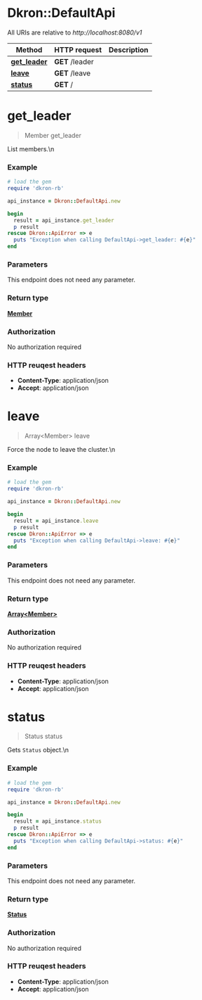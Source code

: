 # Dkron::DefaultApi

All URIs are relative to *http://localhost:8080/v1*

Method | HTTP request | Description
------------- | ------------- | -------------
[**get_leader**](DefaultApi.md#get_leader) | **GET** /leader | 
[**leave**](DefaultApi.md#leave) | **GET** /leave | 
[**status**](DefaultApi.md#status) | **GET** / | 


# **get_leader**
> Member get_leader



List members.\n

### Example
```ruby
# load the gem
require 'dkron-rb'

api_instance = Dkron::DefaultApi.new

begin
  result = api_instance.get_leader
  p result
rescue Dkron::ApiError => e
  puts "Exception when calling DefaultApi->get_leader: #{e}"
end
```

### Parameters
This endpoint does not need any parameter.

### Return type

[**Member**](Member.md)

### Authorization

No authorization required

### HTTP reuqest headers

 - **Content-Type**: application/json
 - **Accept**: application/json



# **leave**
> Array&lt;Member&gt; leave



Force the node to leave the cluster.\n

### Example
```ruby
# load the gem
require 'dkron-rb'

api_instance = Dkron::DefaultApi.new

begin
  result = api_instance.leave
  p result
rescue Dkron::ApiError => e
  puts "Exception when calling DefaultApi->leave: #{e}"
end
```

### Parameters
This endpoint does not need any parameter.

### Return type

[**Array&lt;Member&gt;**](Member.md)

### Authorization

No authorization required

### HTTP reuqest headers

 - **Content-Type**: application/json
 - **Accept**: application/json



# **status**
> Status status



Gets `Status` object.\n

### Example
```ruby
# load the gem
require 'dkron-rb'

api_instance = Dkron::DefaultApi.new

begin
  result = api_instance.status
  p result
rescue Dkron::ApiError => e
  puts "Exception when calling DefaultApi->status: #{e}"
end
```

### Parameters
This endpoint does not need any parameter.

### Return type

[**Status**](Status.md)

### Authorization

No authorization required

### HTTP reuqest headers

 - **Content-Type**: application/json
 - **Accept**: application/json



